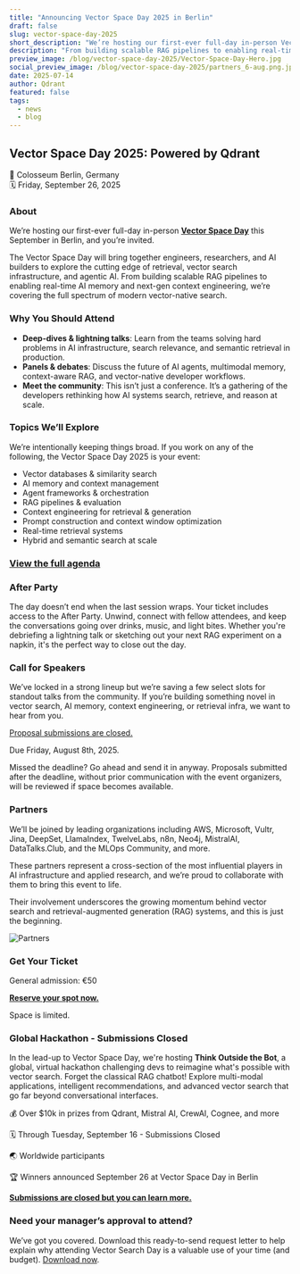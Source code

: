 ```yaml
---
title: "Announcing Vector Space Day 2025 in Berlin"
draft: false
slug: vector-space-day-2025
short_description: "We’re hosting our first-ever full-day in-person Vector Space Day this September in Berlin, and you’re invited."
description: "From building scalable RAG pipelines to enabling real-time AI memory and next-gen context engineering, we’re covering the full spectrum of modern vector-native search."
preview_image: /blog/vector-space-day-2025/Vector-Space-Day-Hero.jpg
social_preview_image: /blog/vector-space-day-2025/partners_6-aug.png.jpg
date: 2025-07-14
author: Qdrant
featured: false
tags:
  - news
  - blog
---
```


## Vector Space Day 2025: Powered by Qdrant 

📍 Colosseum Berlin, Germany  
🗓️ Friday, September 26, 2025

### About

We’re hosting our first-ever full-day in-person [**Vector Space Day**](https://lu.ma/p7w9uqtz) this September in Berlin, and you’re invited.

The Vector Space Day will bring together engineers, researchers, and AI builders to explore the cutting edge of retrieval, vector search infrastructure, and agentic AI. From building scalable RAG pipelines to enabling real-time AI memory and next-gen context engineering, we’re covering the full spectrum of modern vector-native search.

### Why You Should Attend

* **Deep-dives & lightning talks**: Learn from the teams solving hard problems in AI infrastructure, search relevance, and semantic retrieval in production.  
* **Panels & debates**: Discuss the future of AI agents, multimodal memory, context-aware RAG, and vector-native developer workflows.   
* **Meet the community**: This isn’t just a conference. It’s a gathering of the developers rethinking how AI systems search, retrieve, and reason at scale.

### Topics We’ll Explore

We’re intentionally keeping things broad. If you work on any of the following, the Vector Space Day 2025 is your event:

* Vector databases & similarity search  
* AI memory and context management  
* Agent frameworks & orchestration  
* RAG pipelines & evaluation  
* Context engineering for retrieval & generation  
* Prompt construction and context window optimization  
* Real-time retrieval systems  
* Hybrid and semantic search at scale

### [View the full agenda](https://qdrant.tech/blog/vector-space-day-lineup-2025/)

### After Party
The day doesn’t end when the last session wraps. Your ticket includes access to the After Party. Unwind, connect with fellow attendees, and keep the conversations going over drinks, music, and light bites. Whether you're debriefing a lightning talk or sketching out your next RAG experiment on a napkin, it's the perfect way to close out the day.

### Call for Speakers

We’ve locked in a strong lineup but we’re saving a few select slots for standout talks from the community. If you’re building something novel in vector search, AI memory, context engineering, or retrieval infra, we want to hear from you.

[Proposal submissions are closed.](https://docs.google.com/forms/d/e/1FAIpQLSeGvmWISVImELQid1AjMv2Dvm2AXNuOqyZKqrQlFk07CnY_cw/viewform) 

Due Friday, August 8th, 2025. 

Missed the deadline? Go ahead and send it in anyway. Proposals submitted after the deadline, without prior communication with the event organizers, will be reviewed if space becomes available.

### Partners

We’ll be joined by leading organizations including AWS, Microsoft, Vultr, Jina, DeepSet, LlamaIndex, TwelveLabs, n8n, Neo4j, MistralAI, DataTalks.Club, and the MLOps Community, and more. 

These partners represent a cross-section of the most influential players in AI infrastructure and applied research, and we’re proud to collaborate with them to bring this event to life. 

Their involvement underscores the growing momentum behind vector search and retrieval-augmented generation (RAG) systems, and this is just the beginning. 

![Partners](/blog/vector-space-day-2025/partners_6-aug.png) 

### Get Your Ticket

General admission: €50

[**Reserve your spot now.**](https://lu.ma/p7w9uqtz)

Space is limited.

### Global Hackathon - Submissions Closed

In the lead-up to Vector Space Day, we're hosting **Think Outside the Bot**, a global, virtual hackathon challenging devs to reimagine what's possible with vector search. Forget the classical RAG chatbot! Explore multi-modal applications, intelligent recommendations, and advanced vector search that go far beyond conversational interfaces.

💰 Over $10k in prizes from Qdrant, Mistral AI, CrewAI, Cognee, and more

🗓️ Through Tuesday, September 16 - Submissions Closed

🌏 Worldwide participants

🏆 Winners announced September 26 at Vector Space Day in Berlin

[**Submissions are closed but you can learn more.**](https://try.qdrant.tech/hackathon-2025)


### Need your manager’s approval to attend?

We’ve got you covered. Download this ready-to-send request letter to help explain why attending Vector Search Day is a valuable use of your time (and budget). [Download now](https://docs.google.com/document/d/1EivCVK47XEFXAhyoo8QaCBX0Op6uicUODAxTGXhZxrs/edit?usp=sharing). 

